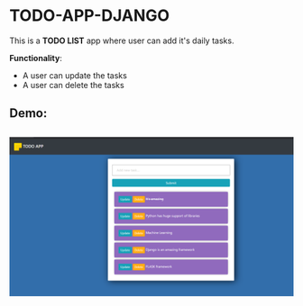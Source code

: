 # TODO-APP-DJANGO

This is a **TODO LIST** app where user can add it's daily tasks.

**Functionality**: 
- A user can update the tasks
- A user can delete the tasks

<h2>Demo:<h2>
 <img src="todoapp.png">
  
